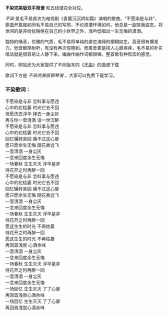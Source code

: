 

**不染完美版双手简谱** 和五线谱完全对应。

_不染_
是毛不易首次为电视剧《香蜜沉沉烬如霜》演唱的歌曲。“不愿染是与非”，歌曲开篇就如同毛不易自己的写照，不论周遭环境如何，他总是一副故我姿态，将世间的是非纷扰隔绝在自己的小世界之外，浅吟低唱出一生无悔的潇洒。

独特的嗓音，优雅的气质，毛不易将单纯的虐恋演绎的栩栩如生。高音很有爆发力，低音醇厚耐听，有没有再次惊艳到。而尾音更是挠人心扉痒痒，毛不易的朴实唱法就是很容易让人静下来，编曲作曲作词都很棒，整首歌有种恢宏的感觉。

同时，网站还为大家提供了不同版本的《[不染](Music-9470-不染-香蜜沉沉烬如霜主题曲.html "不染")》的曲谱下载

歌词下方是 _不染完美版钢琴谱_ ，大家可以免费下载学习。

### 不染歌词：

不愿染是与非 怎料事与愿违  
心中的花枯萎 时光它去不回  
但愿洗去浮华 掸去一身尘灰  
再与你一壶清酒 话一世沉醉  
不愿染是与非 怎料事与愿违  
心中的花枯萎 时光它去不回  
回忆辗转来回 痛不过这心扉  
愿只愿余生无悔 随花香远飞  
一壶清酒 一身尘灰  
一念来回度余生无悔  
一场春秋 生生灭灭 浮华是非  
待花开之时再醉一回  
不愿染是与非 怎料事与愿违  
心中的花枯萎 时光它去不回  
回忆辗转来回 痛不过这心扉  
愿只愿余生无悔 随花香远飞  
一壶清酒 一身尘灰  
一念来回度余生无悔  
一场春秋 生生灭灭 浮华是非  
待花开之时再醉一回  
愿这生生的时光 不再枯萎  
待花开之时再醉一回  
愿这生生的时光 不再枯萎  
再回首浅尝 心酒余味  
一壶清酒 一身尘灰  
一念来回度余生无悔  
一场春秋 生生灭灭 浮华是非  
待花开之时再醉一回  
一壶清酒 一身尘灰  
一念来回度余生无悔  
一场回忆 生生灭灭 了了心扉  
再回首浅尝心酒余味  
一场回忆 生生灭灭 了了心扉  
再回首浅尝心酒余味


